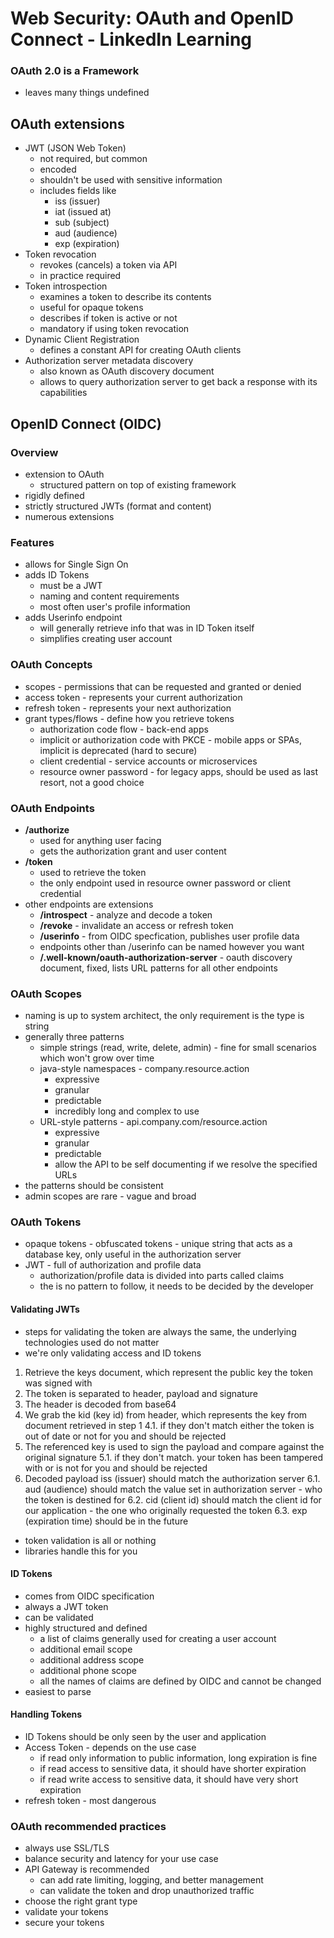 # Web Security: OAuth and OpenID Connect - LinkedIn Learning

### OAuth 2.0 is a Framework
- leaves many things undefined

## OAuth extensions
- JWT (JSON Web Token)
    - not required, but common
    - encoded
    - shouldn't be used with sensitive information
    - includes fields like
        - iss (issuer)
        - iat (issued at)
        - sub (subject)
        - aud (audience)
        - exp (expiration)
- Token revocation
    - revokes (cancels) a token via API
    - in practice required
- Token introspection
    - examines a token to describe its contents
    - useful for opaque tokens
    - describes if token is active or not
    - mandatory if using token revocation
- Dynamic Client Registration
    - defines a constant API for creating OAuth clients
- Authorization server metadata discovery
    - also known as OAuth discovery document
    - allows to query authorization server to get back a response with its capabilities

## OpenID Connect (OIDC)
### Overview
- extension to OAuth
    - structured pattern on top of existing framework
- rigidly defined
- strictly structured JWTs (format and content)
- numerous extensions

### Features
- allows for Single Sign On
- adds ID Tokens
    - must be a JWT
    - naming and content requirements
    - most often user's profile information
- adds Userinfo endpoint
    - will generally retrieve info that was in ID Token itself
    - simplifies creating user account

### OAuth Concepts
- scopes - permissions that can be requested and granted or denied
- access token - represents your current authorization
- refresh token - represents your next authorization
- grant types/flows - define how you retrieve tokens
    - authorization code flow - back-end apps
    - implicit or authorization code with PKCE - mobile apps or SPAs, implicit is deprecated (hard to secure)
    - client credential - service accounts or microservices
    - resource owner password - for legacy apps, should be used as last resort, not a good choice

### OAuth Endpoints
- **/authorize**
    - used for anything user facing
    - gets the authorization grant and user content
- **/token**
    - used to retrieve the token
    - the only endpoint used in resource owner password or client credential
- other endpoints are extensions
    - **/introspect** - analyze and decode a token
    - **/revoke** - invalidate an access or refresh token
    - **/userinfo** - from OIDC specfication, publishes user profile data
    - endpoints other than /userinfo can be named however you want
    - **/.well-known/oauth-authorization-server** - oauth discovery document, fixed, lists URL patterns for all other endpoints

### OAuth Scopes
- naming is up to system architect, the only requirement is the type is string
- generally three patterns
    - simple strings (read, write, delete, admin) - fine for small scenarios which won't grow over time
    - java-style namespaces - company.resource.action
        - expressive
        - granular
        - predictable
        - incredibly long and complex to use
    - URL-style patterns - api.company.com/resource.action
        - expressive
        - granular
        - predictable
        - allow the API to be self documenting if we resolve the specified URLs
- the patterns should be consistent
- admin scopes are rare - vague and broad

### OAuth Tokens
- opaque tokens - obfuscated tokens - unique string that acts as a database key, only useful in the authorization server
- JWT - full of authorization and profile data
    - authorization/profile data is divided into parts called claims
    - the is no pattern to follow, it needs to be decided by the developer

#### Validating JWTs
- steps for validating the token are always the same, the underlying technologies used do not matter
- we're only validating access and ID tokens

1. Retrieve the keys document, which represent the public key the token was signed with
2. The token is separated to header, payload and signature
3. The header is decoded from base64
4. We grab the kid (key id) from header, which represents the key from document retrieved in step 1
4.1. if they don't match either the token is out of date or not for you and should be rejected
5. The referenced key is used to sign the payload and compare against the original signature
5.1. if they don't match. your token has been tampered with or is not for you and should be rejected
6. Decoded payload iss (issuer) should match the authorization server
6.1.  aud (audience) should match the value set in authorization server - who the token is destined for
6.2. cid (client id) should match the client id for our application - the one who originally requested the token
6.3. exp (expiration time) should be in the future

- token validation is all or nothing
- libraries handle this for you

#### ID Tokens
- comes from OIDC specification
- always a JWT token
- can be validated
- highly structured and defined
    - a list of claims generally used for creating a user account
    - additional email scope
    - additional address scope
    - additional phone scope
    - all the names of claims are defined by OIDC and cannot be changed
- easiest to parse

#### Handling Tokens
- ID Tokens should be only seen by the user and application
- Access Token - depends on the use case
    - if read only information to public information, long expiration is fine
    - if read access to sensitive data, it should have shorter expiration
    - if read write access to sensitive data, it should have very short expiration
- refresh token - most dangerous

### OAuth recommended practices
- always use SSL/TLS
- balance security and latency for your use case
- API Gateway is recommended
    - can add rate limiting, logging, and better management
    - can validate the token and drop unauthorized traffic
- choose the right grant type
- validate your tokens
- secure your tokens
